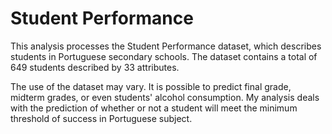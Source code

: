 # Student Performance
This analysis processes the Student Performance dataset, which describes students in Portuguese secondary schools. The dataset contains a total of 649 students described by 33 attributes.

The use of the dataset may vary. It is possible to predict final grade, midterm grades, or even students' alcohol consumption. My analysis deals with the prediction of whether or not a student will meet the minimum threshold of success in Portuguese subject.

